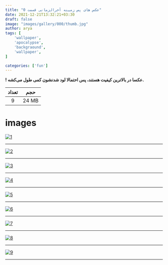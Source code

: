 ```yaml
---
title: "عکس های پس زمینه آخرالزمانی قسمت 0"
date: 2021-12-21T13:32:21+03:30
draft: false
image: "images/gallery/000/thumb.jpg"
author: arya
tags: [
    'wallpaper',
    'apocalypse',
    'backgraound',
    'wallpaper',
]

categories: ['fun']
---
```


**! عکسا در بالاترین کیفیت هستند، پس احتمالا لود شدنشون کمی طول می‌کشه.**

|تعداد|حجم|
|:---:|:--:|
|9|24 MB|

# images

[![1](/images/gallery/000/1.jpg)](/images/gallery/000/1.jpg)

---

[![2](/images/gallery/000/2.jpg)](/images/gallery/000/2.jpg)

---

[![3](/images/gallery/000/3.jpg)](/images/gallery/000/3.jpg)

---

[![4](/images/gallery/000/4.jpg)](/images/gallery/000/4.jpg)

---

[![5](/images/gallery/000/5.jpg)](/images/gallery/000/5.jpg)

--- 

[![6](/images/gallery/000/6.jpg)](/images/gallery/000/6.jpg)

---

[![7](/images/gallery/000/7.jpg)](/images/gallery/000/7.jpg)

---

[![8](/images/gallery/000/8.jpg)](/images/gallery/000/8.jpg)

---

[![9](/images/gallery/000/9.jpg)](/images/gallery/000/9.jpg)

---
